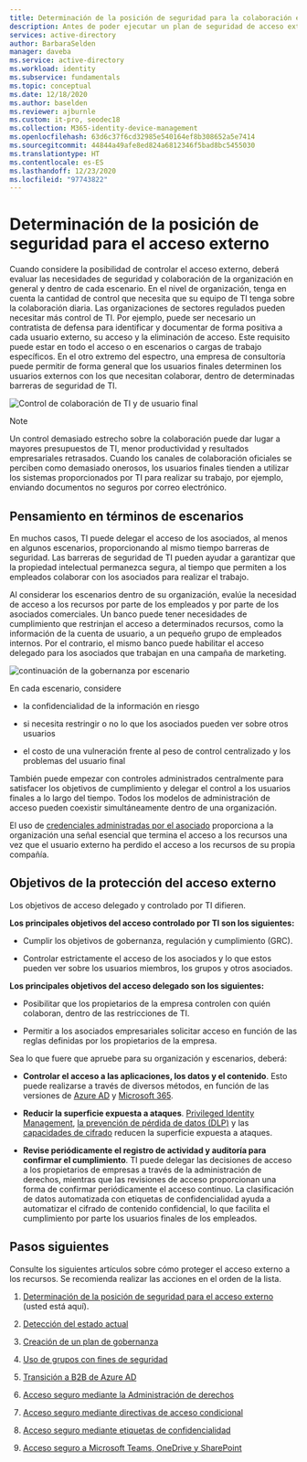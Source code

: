 ```yaml
---
title: Determinación de la posición de seguridad para la colaboración externa con Azure Active Directory
description: Antes de poder ejecutar un plan de seguridad de acceso externo, debe determinar lo que está intentando lograr.
services: active-directory
author: BarbaraSelden
manager: daveba
ms.service: active-directory
ms.workload: identity
ms.subservice: fundamentals
ms.topic: conceptual
ms.date: 12/18/2020
ms.author: baselden
ms.reviewer: ajburnle
ms.custom: it-pro, seodec18
ms.collection: M365-identity-device-management
ms.openlocfilehash: 63d6c37f6cd32985e540164ef8b308652a5e7414
ms.sourcegitcommit: 44844a49afe8ed824a6812346f5bad8bc5455030
ms.translationtype: HT
ms.contentlocale: es-ES
ms.lasthandoff: 12/23/2020
ms.locfileid: "97743822"
---
```

# <a name="determine-your-security-posture-for-external-access"></a>Determinación de la posición de seguridad para el acceso externo 

Cuando considere la posibilidad de controlar el acceso externo, deberá evaluar las necesidades de seguridad y colaboración de la organización en general y dentro de cada escenario. En el nivel de organización, tenga en cuenta la cantidad de control que necesita que su equipo de TI tenga sobre la colaboración diaria. Las organizaciones de sectores regulados pueden necesitar más control de TI. Por ejemplo, puede ser necesario un contratista de defensa para identificar y documentar de forma positiva a cada usuario externo, su acceso y la eliminación de acceso. Este requisito puede estar en todo el acceso o en escenarios o cargas de trabajo específicos. En el otro extremo del espectro, una empresa de consultoría puede permitir de forma general que los usuarios finales determinen los usuarios externos con los que necesitan colaborar, dentro de determinadas barreras de seguridad de TI. 

![Control de colaboración de TI y de usuario final](media/secure-external-access/1-overall-control.png)

> [!NOTE]
> Un control demasiado estrecho sobre la colaboración puede dar lugar a mayores presupuestos de TI, menor productividad y resultados empresariales retrasados. Cuando los canales de colaboración oficiales se perciben como demasiado onerosos, los usuarios finales tienden a utilizar los sistemas proporcionados por TI para realizar su trabajo, por ejemplo, enviando documentos no seguros por correo electrónico.

## <a name="think-in-terms-of-scenarios"></a>Pensamiento en términos de escenarios

En muchos casos, TI puede delegar el acceso de los asociados, al menos en algunos escenarios, proporcionando al mismo tiempo barreras de seguridad. Las barreras de seguridad de TI pueden ayudar a garantizar que la propiedad intelectual permanezca segura, al tiempo que permiten a los empleados colaborar con los asociados para realizar el trabajo.

Al considerar los escenarios dentro de su organización, evalúe la necesidad de acceso a los recursos por parte de los empleados y por parte de los asociados comerciales. Un banco puede tener necesidades de cumplimiento que restrinjan el acceso a determinados recursos, como la información de la cuenta de usuario, a un pequeño grupo de empleados internos. Por el contrario, el mismo banco puede habilitar el acceso delegado para los asociados que trabajan en una campaña de marketing.

![continuación de la gobernanza por escenario](media\secure-external-access\1-scenarios.png)

En cada escenario, considere 

* la confidencialidad de la información en riesgo

* si necesita restringir o no lo que los asociados pueden ver sobre otros usuarios

* el costo de una vulneración frente al peso de control centralizado y los problemas del usuario final

 También puede empezar con controles administrados centralmente para satisfacer los objetivos de cumplimiento y delegar el control a los usuarios finales a lo largo del tiempo. Todos los modelos de administración de acceso pueden coexistir simultáneamente dentro de una organización. 

El uso de [credenciales administradas por el asociado](../external-identities/what-is-b2b.md) proporciona a la organización una señal esencial que termina el acceso a los recursos una vez que el usuario externo ha perdido el acceso a los recursos de su propia compañía.

## <a name="goals-of-securing-external-access"></a>Objetivos de la protección del acceso externo

Los objetivos de acceso delegado y controlado por TI difieren.

**Los principales objetivos del acceso controlado por TI son los siguientes:**

* Cumplir los objetivos de gobernanza, regulación y cumplimiento (GRC). 

* Controlar estrictamente el acceso de los asociados y lo que estos pueden ver sobre los usuarios miembros, los grupos y otros asociados.

**Los principales objetivos del acceso delegado son los siguientes:**

* Posibilitar que los propietarios de la empresa controlen con quién colaboran, dentro de las restricciones de TI.

* Permitir a los asociados empresariales solicitar acceso en función de las reglas definidas por los propietarios de la empresa.

Sea lo que fuere que apruebe para su organización y escenarios, deberá: 

* **Controlar el acceso a las aplicaciones, los datos y el contenido**. Esto puede realizarse a través de diversos métodos, en función de las versiones de [Azure AD](https://azure.microsoft.com/pricing/details/active-directory/) y [Microsoft 365](https://www.microsoft.com/microsoft-365/compare-microsoft-365-enterprise-plans). 

* **Reducir la superficie expuesta a ataques**. [Privileged Identity Management](../privileged-identity-management/pim-configure.md), [la prevención de pérdida de datos (DLP)](https://docs.microsoft.com/exchange/security-and-compliance/data-loss-prevention/data-loss-prevention) y las [capacidades de cifrado](https://docs.microsoft.com/exchange/security-and-compliance/data-loss-prevention/data-loss-prevention) reducen la superficie expuesta a ataques.

* **Revise periódicamente el registro de actividad y auditoría para confirmar el cumplimiento**. TI puede delegar las decisiones de acceso a los propietarios de empresas a través de la administración de derechos, mientras que las revisiones de acceso proporcionan una forma de confirmar periódicamente el acceso continuo. La clasificación de datos automatizada con etiquetas de confidencialidad ayuda a automatizar el cifrado de contenido confidencial, lo que facilita el cumplimiento por parte los usuarios finales de los empleados.

## <a name="next-steps"></a>Pasos siguientes 

Consulte los siguientes artículos sobre cómo proteger el acceso externo a los recursos. Se recomienda realizar las acciones en el orden de la lista.

1. [Determinación de la posición de seguridad para el acceso externo](1-secure-access-posture.md) (usted está aquí).

2. [Detección del estado actual](2-secure-access-current-state.md)

3. [Creación de un plan de gobernanza](3-secure-access-plan.md)

4. [Uso de grupos con fines de seguridad](4-secure-access-groups.md)

5. [Transición a B2B de Azure AD](5-secure-access-b2b.md)

6. [Acceso seguro mediante la Administración de derechos](6-secure-access-entitlement-managment.md)

7. [Acceso seguro mediante directivas de acceso condicional](7-secure-access-conditional-access.md)

8. [Acceso seguro mediante etiquetas de confidencialidad](8-secure-access-sensitivity-labels.md)

9. [Acceso seguro a Microsoft Teams, OneDrive y SharePoint](9-secure-access-teams-sharepoint.md)
 

 
